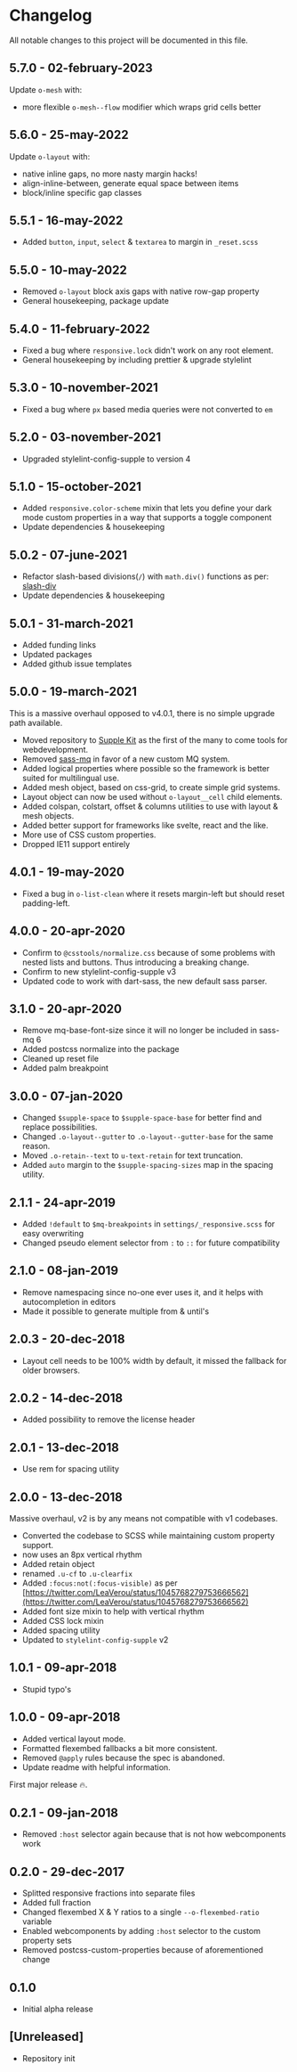 # Changelog

All notable changes to this project will be documented in this file.

## 5.7.0 - 02-february-2023

Update `o-mesh` with:

- more flexible `o-mesh--flow` modifier which wraps grid cells better

## 5.6.0 - 25-may-2022

Update `o-layout` with:

- native inline gaps, no more nasty margin hacks!
- align-inline-between, generate equal space between items
- block/inline specific gap classes

## 5.5.1 - 16-may-2022

- Added `button`, `input`, `select` & `textarea` to margin in `_reset.scss`

## 5.5.0 - 10-may-2022

- Removed `o-layout` block axis gaps with native row-gap property
- General housekeeping, package update

## 5.4.0 - 11-february-2022

- Fixed a bug where `responsive.lock` didn't work on any root element.
- General housekeeping by including prettier & upgrade stylelint

## 5.3.0 - 10-november-2021

- Fixed a bug where `px` based media queries were not converted to `em`

## 5.2.0 - 03-november-2021

- Upgraded stylelint-config-supple to version 4

## 5.1.0 - 15-october-2021

- Added `responsive.color-scheme` mixin that lets you define your dark mode custom properties in a way that supports a toggle component
- Update dependencies & housekeeping

## 5.0.2 - 07-june-2021

- Refactor slash-based divisions(`/`) with `math.div()` functions as per: [slash-div](https://sass-lang.com/documentation/breaking-changes/slash-div)
- Update dependencies & housekeeping

## 5.0.1 - 31-march-2021

- Added funding links
- Updated packages
- Added github issue templates

## 5.0.0 - 19-march-2021

This is a massive overhaul opposed to v4.0.1, there is no simple upgrade path available.

- Moved repository to [Supple Kit](https://github.com/supple-kit) as the first of the many to come tools for webdevelopment.
- Removed [sass-mq](https://github.com/sass-mq/sass-mq) in favor of a new custom MQ system.
- Added logical properties where possible so the framework is better suited for multilingual use.
- Added mesh object, based on css-grid, to create simple grid systems.
- Layout object can now be used without `o-layout__cell` child elements.
- Added colspan, colstart, offset & columns utilities to use with layout & mesh objects.
- Added better support for frameworks like svelte, react and the like.
- More use of CSS custom properties.
- Dropped IE11 support entirely

## 4.0.1 - 19-may-2020

- Fixed a bug in `o-list-clean` where it resets margin-left but should reset padding-left.

## 4.0.0 - 20-apr-2020

- Confirm to `@csstools/normalize.css` because of some problems with nested lists and buttons. Thus introducing a breaking change.
- Confirm to new stylelint-config-supple v3
- Updated code to work with dart-sass, the new default sass parser.

## 3.1.0 - 20-apr-2020

- Remove mq-base-font-size since it will no longer be included in sass-mq 6
- Added postcss normalize into the package
- Cleaned up reset file
- Added palm breakpoint

## 3.0.0 - 07-jan-2020

- Changed `$supple-space` to `$supple-space-base` for better find and replace possibilities.
- Changed `.o-layout--gutter` to `.o-layout--gutter-base` for the same reason.
- Moved `.o-retain--text` to `u-text-retain` for text truncation.
- Added `auto` margin to the `$supple-spacing-sizes` map in the spacing utility.

## 2.1.1 - 24-apr-2019

- Added `!default` to `$mq-breakpoints` in `settings/_responsive.scss` for easy overwriting
- Changed pseudo element selector from `:` to `::` for future compatibility

## 2.1.0 - 08-jan-2019

- Remove namespacing since no-one ever uses it, and it helps with autocompletion in editors
- Made it possible to generate multiple from & until's

## 2.0.3 - 20-dec-2018

- Layout cell needs to be 100% width by default, it missed the fallback for older browsers.

## 2.0.2 - 14-dec-2018

- Added possibility to remove the license header

## 2.0.1 - 13-dec-2018

- Use rem for spacing utility

## 2.0.0 - 13-dec-2018

Massive overhaul, v2 is by any means not compatible with v1 codebases.

- Converted the codebase to SCSS while maintaining custom property support.
- now uses an 8px vertical rhythm
- Added retain object
- renamed `.u-cf` to `.u-clearfix`
- Added `:focus:not(:focus-visible)` as per [https://twitter.com/LeaVerou/status/1045768279753666562](https://twitter.com/LeaVerou/status/1045768279753666562)
- Added font size mixin to help with vertical rhythm
- Added CSS lock mixin
- Added spacing utility
- Updated to `stylelint-config-supple` v2

## 1.0.1 - 09-apr-2018

- Stupid typo's

## 1.0.0 - 09-apr-2018

- Added vertical layout mode.
- Formatted flexembed fallbacks a bit more consistent.
- Removed `@apply` rules because the spec is abandoned.
- Update readme with helpful information.

First major release 🔥.

## 0.2.1 - 09-jan-2018

- Removed `:host` selector again because that is not how webcomponents work

## 0.2.0 - 29-dec-2017

- Splitted responsive fractions into separate files
- Added full fraction
- Changed flexembed X & Y ratios to a single `--o-flexembed-ratio` variable
- Enabled webcomponents by adding `:host` selector to the custom property sets
- Removed postcss-custom-properties because of aforementioned change

## 0.1.0

- Initial alpha release

## [Unreleased]

- Repository init
